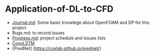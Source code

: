# Application-of-DL-to-CFD
* [Journal.md](https://github.com/neoaksa/Application-of-DL-to-CFD/blob/master/Journal.md): Some basic knowlege about OpenFOAM and DP for this project
* Bugs.md: to record issues
* [Progress.md](https://github.com/neoaksa/Application-of-DL-to-CFD/blob/master/Progress.md): project schedule and issues lists
* [ConvLSTM](https://www.jie-tao.com/convolutional-lstm/)
* [PredNet] (https://coxlab.github.io/prednet/)
